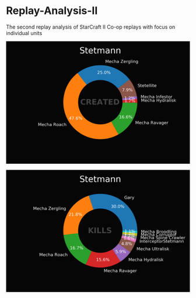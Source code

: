 # Replay-Analysis-II
The second replay analysis of StarCraft II Co-op replays with focus on individual units

![Created units](https://github.com/FluffyMaguro/Replay-Analysis-II/blob/master/Stetmann_Created.png)

![Kills](https://github.com/FluffyMaguro/Replay-Analysis-II/blob/master/Stetmann_Kills.png)
